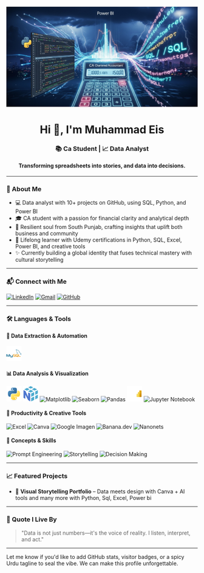 ![logo](https://github.com/eisinsight/eisinsight/blob/main/Github_banner_1.png)

<h1 align="center">Hi 👋, I'm Muhammad Eis</h1>
<h3 align="center">📚 Ca Student | 📈 Data Analyst </h3>
<h4 align="center">Transforming spreadsheets into stories, and data into decisions.</h4>

---

### 🧭 About Me

- 💻 Data analyst with 10+ projects on GitHub, using SQL, Python, and Power BI 
- 🎓 CA student with a passion for financial clarity and analytical depth  
 - 🌊 Resilient soul from South Punjab, crafting insights that uplift both business and community  
- 🧠 Lifelong learner with Udemy certifications in Python, SQL, Excel, Power BI, and creative tools  
- ✨ Currently building a global identity that fuses technical mastery with cultural storytelling  

---

### 📬 Connect with Me

<p align="left">
  <a href="https://www.linkedin.com/in/eisinsight/" target="_blank"><img src="https://cdn.jsdelivr.net/gh/devicons/devicon/icons/linkedin/linkedin-original.svg" alt="LinkedIn" width="30" height="30"/></a>
  <a href="mailto:eisinsight@gmail.com" target="_blank"><img src="https://img.icons8.com/color/48/000000/gmail.png" alt="Gmail" width="30" height="30"/></a>
  <a href="https://github.com/eisinsight" target="_blank"><img src="https://cdn.jsdelivr.net/gh/devicons/devicon/icons/github/github-original.svg" alt="GitHub" width="30" height="30"/></a>
</p>

---

### 🛠️ Languages & Tools

#### 💾 Data Extraction & Automation
<p>
  <img src="https://raw.githubusercontent.com/devicons/devicon/master/icons/mysql/mysql-original-wordmark.svg" width="40" height="40" alt="MySQL"/>
</p>

#### 📊 Data Analysis & Visualization
<p>
  <img src="https://raw.githubusercontent.com/devicons/devicon/master/icons/python/python-original.svg" width="40" height="40" alt="Python"/>
  <img src="https://raw.githubusercontent.com/devicons/devicon/master/icons/numpy/numpy-original.svg" width="40" height="40" alt="NumPy"/>
  <img src="https://matplotlib.org/_static/logo2_compressed.svg" width="40" height="40" alt="Matplotlib"/>
  <img src="https://seaborn.pydata.org/_images/logo-mark-lightbg.svg" width="40" height="40" alt="Seaborn"/>
  <img src="https://cdn.jsdelivr.net/gh/devicons/devicon/icons/pandas/pandas-original.svg" width="40" height="40" alt="Pandas"/>
  <img src="https://github.com/eisinsight/eisinsight/blob/main/powerbi%20icon.png" width="40" height="40" alt="Power BI"/>
  <img src="https://cdn.jsdelivr.net/gh/devicons/devicon/icons/jupyter/jupyter-original.svg" width="40" height="40" alt="Jupyter Notebook"/>
</p>

#### 📁 Productivity & Creative Tools
<p>
  <img src="https://img.icons8.com/color/48/000000/microsoft-excel-2019--v1.png" width="40" height="40" alt="Excel"/>
  <img src="https://img.icons8.com/color/48/000000/canva.png" width="40" height="40" alt="Canva"/>
  <img src="https://upload.wikimedia.org/wikipedia/commons/thumb/5/5f/Google_Imagen_logo.svg/512px-Google_Imagen_logo.svg.png" width="40" height="40" alt="Google Imagen"/>
  <img src="https://banana.dev/static/media/logo.1c6d6e5e.svg" width="40" height="40" alt="Banana.dev"/>
  <img src="https://nanonets.com/images/logo.svg" width="40" height="40" alt="Nanonets"/>
</p>

#### 🧠 Concepts & Skills
<p>
  <img src="https://img.icons8.com/external-flaticons-lineal-color-flat-icons/64/000000/external-prompt-engineering-artificial-intelligence-flaticons-lineal-color-flat-icons.png" width="40" height="40" alt="Prompt Engineering"/>
  <img src="https://img.icons8.com/color/48/000000/storytelling.png" width="40" height="40" alt="Storytelling"/>
  <img src="https://img.icons8.com/color/48/000000/decision.png" width="40" height="40" alt="Decision Making"/>
</p>

---

### 📈 Featured Projects

- 🎨 **Visual Storytelling Portfolio** – Data meets design with Canva + AI tools and many more with Python, Sql, Excel, Power bi 

---

### 🧠 Quote I Live By

> "Data is not just numbers—it's the voice of reality. I listen, interpret, and act."

---

Let me know if you'd like to add GitHub stats, visitor badges, or a spicy Urdu tagline to seal the vibe. We can make this profile unforgettable.


